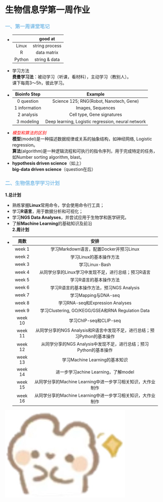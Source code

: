 # 生物信息学第一周作业
### <span style="color: #85C1E9;">一、第一周课堂笔记</span>
  * |      |good at       |
    |:----:|:------------:|
    |Linux |string process|
    |R     |data matrix   |
    |Python|string & data |
  * 学习方法<br>
    **费曼学习法**：被动学习（听课，看材料），主动学习（教别人）。<br>
    课下每周3～5h，彼此学习。<br>
  * | Bioinfo Step  | Example                                            |
    |:-------------:|:--------------------------------------------------:|
    | 0 question    | Science 125; RNG(Robot, Nanotech, Gene)            |
    | 1 information | Images, Sequences                                  |
    | 2 analysis    | Cell type, Gene signatures                         |
    | 3 modeling    | Deep learning, Logistic regression, neural network |
  * *<span style="color: red;">模型和算法的区别</span><br>*
    **模型**(model)是一种描述数据规律或关系的抽象结构，如神经网络, Logistic regression。<br>
    **算法**(algorithm)是一种逻辑流程和可执行的指令序列，用于完成特定的任务，如Number sorting algorithm, blast。<br>
  * **hypothesis driven science**（如上）<br>
    **big-data driven science**（question在后）<br>
### <span style="color: #85C1E9;">二、生物信息学学习计划</span><br>
**1.总计划**
  * 熟练掌握**Linux**常用命令，学会使用命令行工具；
  * 学习**R语言**，用于数据分析和可视化；
  * 学习**NGS Data Analyses**，并尝试应用于生物学和医学研究。
  * 了解**Machine Learning**的基础知识及前沿<br>
**2.周计划**<br>
  * |周数              |安排                                               |
    |:-----------------:|:--------------------------------------------------:|
    |week 1|学习Markdown语言，配置Docker并预习Linux|
    |week 2|学习Linux的基本操作方法|
    |week 3|学习Linux-Bash|
    |week 4|从同学分享的Linux学习中发现不足，进行总结；预习R语言|
    |week 5|学习R语言的基本操作方法|
    |week 6|学习R语言的基本操作方法，预习NGS Analysis|
    |week 7|学习Mapping与DNA-seq|
    |week 8|学习RNA-seq和Expression Analyses|
    |week 9|学习Clustering, GO/KEGG/GSEA和RNA Regulation Data|
    |week 10|学习ChIP-seq和CLIP-seq|
    |week 11|从同学分享的NGS Analysis和R语言中发现不足，进行总结；预习Python的基本操作|
    |week 12|从同学分享的NGS Analysis中发现不足，进行总结；预习Python的基本操作|
    |week 13|学习Machine Learning的基本知识|
    |week 14|进一步学习achine Learning，了解model|
    |week 15|从同学分享的Machine Learning中进一步学习相关知识，大作业制作|
    |week 16|从同学分享的Machine Learning中进一步学习相关知识，大作业制作|
   
   
   
![可爱兔子](https://github.com/Joyee001/2025bioinfo/raw/main/images/兔子笑.jpg)
